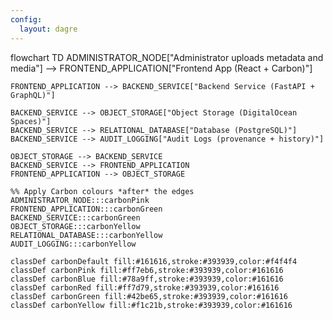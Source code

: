 ```yaml
---
config:
  layout: dagre
---
```

flowchart TD
    ADMINISTRATOR_NODE["Administrator uploads metadata and media"] --> FRONTEND_APPLICATION["Frontend App (React + Carbon)"]

    FRONTEND_APPLICATION --> BACKEND_SERVICE["Backend Service (FastAPI + GraphQL)"]

    BACKEND_SERVICE --> OBJECT_STORAGE["Object Storage (DigitalOcean Spaces)"]
    BACKEND_SERVICE --> RELATIONAL_DATABASE["Database (PostgreSQL)"]
    BACKEND_SERVICE --> AUDIT_LOGGING["Audit Logs (provenance + history)"]

    OBJECT_STORAGE --> BACKEND_SERVICE
    BACKEND_SERVICE --> FRONTEND_APPLICATION
    FRONTEND_APPLICATION --> OBJECT_STORAGE

    %% Apply Carbon colours *after* the edges
    ADMINISTRATOR_NODE:::carbonPink
    FRONTEND_APPLICATION:::carbonGreen
    BACKEND_SERVICE:::carbonGreen
    OBJECT_STORAGE:::carbonYellow
    RELATIONAL_DATABASE:::carbonYellow
    AUDIT_LOGGING:::carbonYellow

    classDef carbonDefault fill:#161616,stroke:#393939,color:#f4f4f4
    classDef carbonPink fill:#ff7eb6,stroke:#393939,color:#161616
    classDef carbonBlue fill:#78a9ff,stroke:#393939,color:#161616
    classDef carbonRed fill:#ff7d79,stroke:#393939,color:#161616
    classDef carbonGreen fill:#42be65,stroke:#393939,color:#161616
    classDef carbonYellow fill:#f1c21b,stroke:#393939,color:#161616